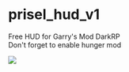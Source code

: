 # prisel_hud_v1
Free HUD for Garry's Mod DarkRP<br/>
Don't forget to enable hunger mod

<img src="https://i.imgur.com/1bm6IaE.png"/>

